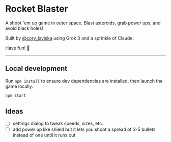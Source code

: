 # Rocket Blaster

A shoot 'em up game in outer space. Blast asteroids, grab power ups, and avoid black holes!

Built by [@cory_laviska](https://x.com/cory_laviska) using Grok 3 and a sprinkle of Claude.

Have fun! 🚀

---

## Local development

Run `npm install` to ensure dev dependencies are installed, then launch the game locally.

```sh
npm start
```

## Ideas

- [ ] settings dialog to tweak speeds, sizes, etc.
- [ ] add power up like shield but it lets you shoot a spread of 3-5 bullets instead of one until it runs out
